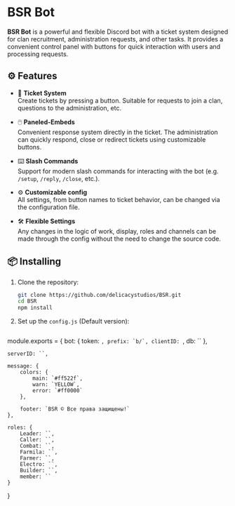 # BSR Bot

**BSR Bot** is a powerful and flexible Discord bot with a ticket system designed for clan recruitment, administration requests, and other tasks. It provides a convenient control panel with buttons for quick interaction with users and processing requests.

## ⚙️ Features

- 🎫 **Ticket System**  
  Create tickets by pressing a button. Suitable for requests to join a clan, questions to the administration, etc.

- 🖱️ **Paneled-Embeds**  
  Convenient response system directly in the ticket. The administration can quickly respond, close or redirect tickets using customizable buttons.

- ⌨️ **Slash Commands**  
  Support for modern slash commands for interacting with the bot (e.g. `/setup`, `/reply`, `/close`, etc.).

- ⚙️ **Customizable config**  
  All settings, from button names to ticket behavior, can be changed via the configuration file.

- 🛠️ **Flexible Settings**  
  Any changes in the logic of work, display, roles and channels can be made through the config without the need to change the source code.

## 📦 Installing

1. Clone the repository:
   ```bash
   git clone https://github.com/delicacystudios/BSR.git
   cd BSR
   npm install
   ```
2. Set up the `config.js` (Default version):
   ```bash
module.exports = {
    bot: {
        token: ``,
        prefix: `b/`,
        clientID: ``,
        db: ``
    },
    
    serverID: ``,

    message: {
        colors: {
            main: `#ff522f`,
            warn: `YELLOW`,
            error: `#ff0000`
        },

        footer: `BSR © Все права защищены!`
    },

    roles: {
        Leader: ``,
        Caller: ``,
        Combat: ``,
        Farmila: ``,
        Farmer: ``,
        Electro: ``,
        Builder: ``,
        member: ``
    }
}
   ```

